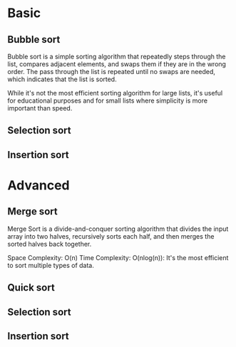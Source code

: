 # Basic
## Bubble sort
Bubble sort is a simple sorting algorithm that repeatedly steps through the list, compares adjacent elements, and swaps them if they are in the wrong order. The pass through the list is repeated until no swaps are needed, which indicates that the list is sorted. 

While it's not the most efficient sorting algorithm for large lists, it's useful for educational purposes and for small lists where simplicity is more important than speed.

## Selection sort

## Insertion sort

# Advanced
## Merge sort
Merge Sort is a divide-and-conquer sorting algorithm that divides the input array into two halves, recursively sorts each half, and then merges the sorted halves back together. 

Space Complexity: O(n)
Time Complexity: O(nlog(n)): It's the most efficient to sort multiple types of data.

## Quick sort


## Selection sort

## Insertion sort